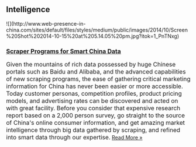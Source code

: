 ## Intelligence
 <div class="intelligence-items"> <article class="intelligence-item"> ![](http://www.web-presence-in-china.com/sites/default/files/styles/medium/public/images/2014/10/Screen%20Shot%202014-10-15%20at%205.14.05%20pm.jpg?itok=1_PnTNxg) <div class="intelligence-item-content"> 

### [Scraper Programs for Smart China Data](http://www.chinadigitalreview.com/scraping-up-big-data-in-china/ "Scraper Programs for Smart China Data")

<span style="font-size: medium;">Given the mountains of rich data possessed by huge Chinese portals such as Baidu and Alibaba, and the advanced capabilities of new scraping programs, the ease of gathering critical marketing information for China has never been easier or more accessible. Today customer personas, competition profiles, product pricing models, and advertising rates can be discovered and acted on with great facility. Before you consider that expensive research report based on a 2,000 person survey, go straight to the source of China&apos;s online consumer information, and get amazing market intelligence through big data gathered by scraping, and refined into smart data through our expertise.</span>
 [Read More &#xBB;](http://www.chinadigitalreview.com/scraping-up-big-data-in-china/ "Scraper Programs for Smart China Data") </div> </article> </div>